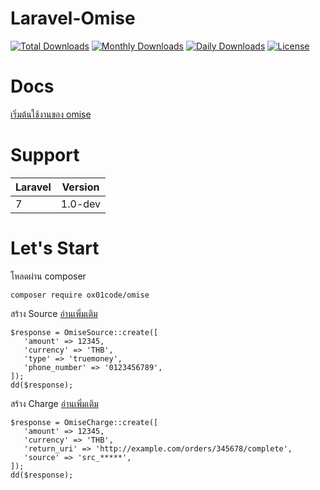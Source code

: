 # Laravel-Omise

[![Total Downloads](https://poser.pugx.org/ox01code/omise/downloads)](https://packagist.org/packages/ox01code/omise)
[![Monthly Downloads](https://poser.pugx.org/ox01code/omise/d/monthly)](https://packagist.org/packages/ox01code/omise)
[![Daily Downloads](https://poser.pugx.org/ox01code/omise/d/daily)](https://packagist.org/packages/ox01code/omise)
[![License](https://poser.pugx.org/ox01code/omise/license)](https://packagist.org/packages/ox01code/omise)

# Docs
[เริ่มต้นใช้งานของ omise](https://www.omise.co/th/docs/thailand)

# Support
<table>
   <thead>
      <tr>
         <th>Laravel</th>
         <th>Version</th>
      </tr>
   </thead>
   <tbody>
      <tr>
         <td>7</td>
         <td>1.0-dev</td>
      </tr>
   </tbody>
</table>

# Let's Start

โหลดผ่าน composer
```
composer require ox01code/omise
```

สร้าง Source [อ่านเพิ่มเติม](https://www.omise.co/th/omise-js/thailand#createsource)
```
$response = OmiseSource::create([
   'amount' => 12345,
   'currency' => 'THB',
   'type' => 'truemoney',
   'phone_number' => '0123456789',
]);
dd($response);
```

สร้าง Charge [อ่านเพิ่มเติม](https://www.omise.co/th/charges-api/thailand)
```
$response = OmiseCharge::create([
   'amount' => 12345,
   'currency' => 'THB',
   'return_uri' => 'http://example.com/orders/345678/complete',
   'source' => 'src_*****',
]);
dd($response);
```
